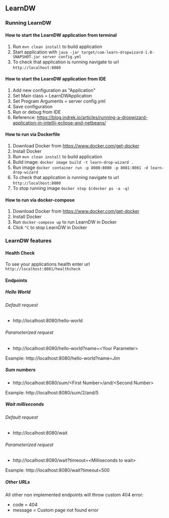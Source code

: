 ## LearnDW


### Running LearnDW


#### How to start the LearnDW application from terminal

1. Run `mvn clean install` to build application
1. Start application with `java -jar target/com-learn-dropwizard-1.0-SNAPSHOT.jar server config.yml`
1. To check that application is running navigate to url `http://localhost:8080`

#### How to start the LearnDW application from IDE

1. Add new configuration as "Application"
1. Set Main class = LearnDWApplication
1. Set Program Arguments = server config.yml
1. Save configuration
1. Run or debug from IDE
1. Reference: https://blog.indrek.io/articles/running-a-dropwizard-application-in-intellij-eclipse-and-netbeans/

#### How to run via Dockerfile

1. Download Docker from https://www.docker.com/get-docker
1. Install Docker
1. Run `mvn clean install` to build application
1. Build image: `docker image build -t learn-drop-wizard .`
1. Run image `docker container run -p 8080:8080 -p 8081:8081 -d learn-drop-wizard`
1. To check that application is running navigate to url `http://localhost:8080`
1. To stop running image `docker stop $(docker ps -a -q)`

#### How to run via docker-compose

1. Download Docker from https://www.docker.com/get-docker
1. Install Docker
1. Run `docker-compose up` to run LearnDW in Docker
1. Click `^C` to stop LearnDW in Docker

### LearnDW features

#### Health Check

To see your applications health enter url `http://localhost:8081/healthcheck`

#### Endpoints

##### Hello World
###### Default request
* http://localhost:8080/hello-world
###### Parameterized request
* http://localhost:8080/hello-world?name=\<Your Parameter>

Example: http://localhost:8080/hello-world?name=Jim

##### Sum numbers
* http://localhost:8080/sum/\<First Number>/and/\<Second Number>

Example: http://localhost:8080/sum/2/and/5

##### Wait milliseconds
###### Default request
* http://localhost:8080/wait
###### Parameterized request
* http://localhost:8080/wait?timeout=\<Milliseconds to wait>

Example: http://localhost:8080/wait?timeout=500

##### Other URLs
All other non implemented endpoints will throw custom 404 error:
* code = 404
* message = Custom page not found error

